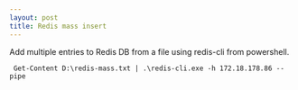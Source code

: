 ```yaml
---
layout: post
title: Redis mass insert
---
```

Add multiple entries to Redis DB from a file using redis-cli from powershell.

```
 Get-Content D:\redis-mass.txt | .\redis-cli.exe -h 172.18.178.86 --pipe
 ```
